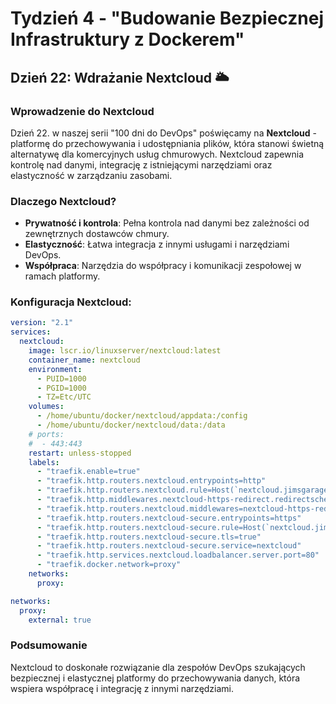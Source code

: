 # Tydzień 4 - "Budowanie Bezpiecznej Infrastruktury z Dockerem"

## Dzień 22: Wdrażanie Nextcloud 🌥️

### Wprowadzenie do Nextcloud
Dzień 22. w naszej serii "100 dni do DevOps" poświęcamy na **Nextcloud** - platformę do przechowywania i udostępniania plików, która stanowi świetną alternatywę dla komercyjnych usług chmurowych. Nextcloud zapewnia kontrolę nad danymi, integrację z istniejącymi narzędziami oraz elastyczność w zarządzaniu zasobami.

### Dlaczego Nextcloud?
- **Prywatność i kontrola**: Pełna kontrola nad danymi bez zależności od zewnętrznych dostawców chmury.
- **Elastyczność**: Łatwa integracja z innymi usługami i narzędziami DevOps.
- **Współpraca**: Narzędzia do współpracy i komunikacji zespołowej w ramach platformy.

### Konfiguracja Nextcloud:
```yaml
version: "2.1"
services:
  nextcloud:
    image: lscr.io/linuxserver/nextcloud:latest
    container_name: nextcloud
    environment:
      - PUID=1000
      - PGID=1000
      - TZ=Etc/UTC
    volumes:
      - /home/ubuntu/docker/nextcloud/appdata:/config
      - /home/ubuntu/docker/nextcloud/data:/data
    # ports:
    #  - 443:443
    restart: unless-stopped
    labels:
      - "traefik.enable=true"
      - "traefik.http.routers.nextcloud.entrypoints=http"
      - "traefik.http.routers.nextcloud.rule=Host(`nextcloud.jimsgarage.co.uk`)"
      - "traefik.http.middlewares.nextcloud-https-redirect.redirectscheme.scheme=https"
      - "traefik.http.routers.nextcloud.middlewares=nextcloud-https-redirect"
      - "traefik.http.routers.nextcloud-secure.entrypoints=https"
      - "traefik.http.routers.nextcloud-secure.rule=Host(`nextcloud.jimsgarage.co.uk`)"
      - "traefik.http.routers.nextcloud-secure.tls=true"
      - "traefik.http.routers.nextcloud-secure.service=nextcloud"
      - "traefik.http.services.nextcloud.loadbalancer.server.port=80"
      - "traefik.docker.network=proxy"
    networks:
      proxy:

networks:
  proxy:
    external: true
```

### Podsumowanie
Nextcloud to doskonałe rozwiązanie dla zespołów DevOps szukających bezpiecznej i elastycznej platformy do przechowywania danych, która wspiera współpracę i integrację z innymi narzędziami.

